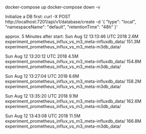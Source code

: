 docker-compose up
docker-compose down -v

Initialize a DB first:
curl -X POST http://localhost:7201/api/v1/database/create -d '{
  "type": "local",
  "namespaceName": "default",
  "retentionTime": "48h"
}'

approx. 5 Minutes after start:
Sun Aug 12 13:13:46 UTC 2018
2.6M    experiment_prometheus_influx_vs_m3_meta-influxdb_data/
151.3M  experiment_prometheus_influx_vs_m3_meta-m3db_data/

Sun Aug 12 13:20:12 UTC 2018
4.5M    experiment_prometheus_influx_vs_m3_meta-influxdb_data/
154.8M  experiment_prometheus_influx_vs_m3_meta-m3db_data/

Sun Aug 12 13:27:04 UTC 2018
6.6M    experiment_prometheus_influx_vs_m3_meta-influxdb_data/
158.2M  experiment_prometheus_influx_vs_m3_meta-m3db_data/

Sun Aug 12 13:35:20 UTC 2018
9.1M    experiment_prometheus_influx_vs_m3_meta-influxdb_data/
162.6M  experiment_prometheus_influx_vs_m3_meta-m3db_data/

Sun Aug 12 13:43:08 UTC 2018
11.5M   experiment_prometheus_influx_vs_m3_meta-influxdb_data/
166.8M  experiment_prometheus_influx_vs_m3_meta-m3db_data/